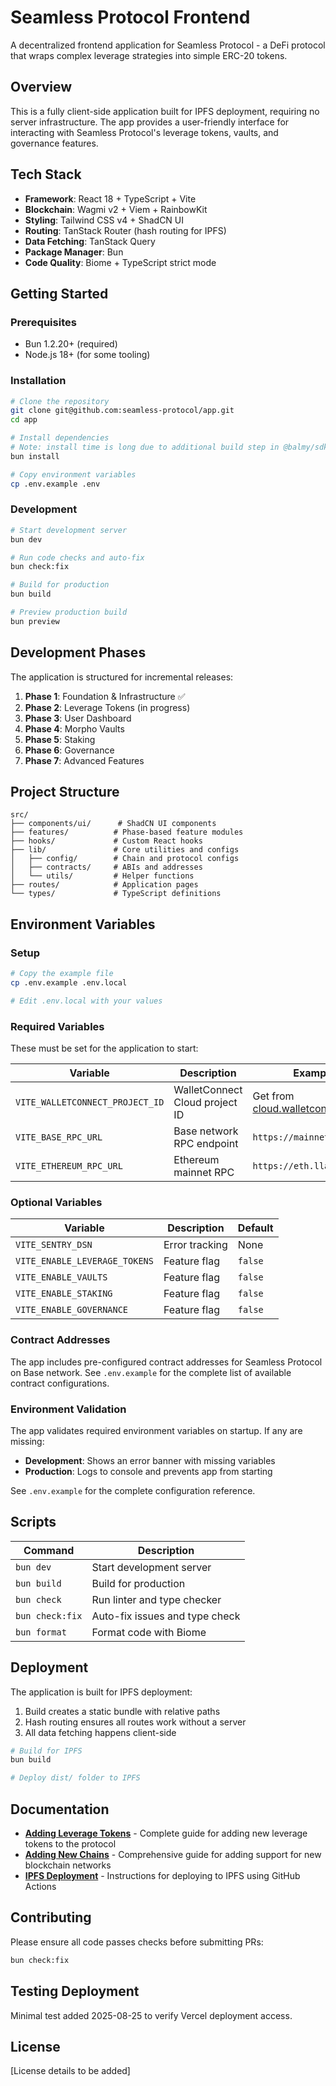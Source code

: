 # Seamless Protocol Frontend

A decentralized frontend application for Seamless Protocol - a DeFi protocol that wraps complex leverage strategies into simple ERC-20 tokens.

## Overview

This is a fully client-side application built for IPFS deployment, requiring no server infrastructure. The app provides a user-friendly interface for interacting with Seamless Protocol's leverage tokens, vaults, and governance features.

## Tech Stack

- **Framework**: React 18 + TypeScript + Vite
- **Blockchain**: Wagmi v2 + Viem + RainbowKit
- **Styling**: Tailwind CSS v4 + ShadCN UI
- **Routing**: TanStack Router (hash routing for IPFS)
- **Data Fetching**: TanStack Query
- **Package Manager**: Bun
- **Code Quality**: Biome + TypeScript strict mode

## Getting Started

### Prerequisites

- Bun 1.2.20+ (required)
- Node.js 18+ (for some tooling)

### Installation

```bash
# Clone the repository
git clone git@github.com:seamless-protocol/app.git
cd app

# Install dependencies
# Note: install time is long due to additional build step in @balmy/sdk and https://github.com/oven-sh/bun/issues/10297
bun install

# Copy environment variables
cp .env.example .env
```

### Development

```bash
# Start development server
bun dev

# Run code checks and auto-fix
bun check:fix

# Build for production
bun build

# Preview production build
bun preview
```

## Development Phases

The application is structured for incremental releases:

1. **Phase 1**: Foundation & Infrastructure ✅
2. **Phase 2**: Leverage Tokens (in progress)
3. **Phase 3**: User Dashboard
4. **Phase 4**: Morpho Vaults
5. **Phase 5**: Staking
6. **Phase 6**: Governance
7. **Phase 7**: Advanced Features

## Project Structure

```
src/
├── components/ui/      # ShadCN UI components
├── features/          # Phase-based feature modules
├── hooks/             # Custom React hooks
├── lib/               # Core utilities and configs
│   ├── config/        # Chain and protocol configs
│   ├── contracts/     # ABIs and addresses
│   └── utils/         # Helper functions
├── routes/            # Application pages
└── types/             # TypeScript definitions
```

## Environment Variables

### Setup

```bash
# Copy the example file
cp .env.example .env.local

# Edit .env.local with your values
```

### Required Variables

These must be set for the application to start:

| Variable | Description | Example |
|----------|-------------|---------|
| `VITE_WALLETCONNECT_PROJECT_ID` | WalletConnect Cloud project ID | Get from [cloud.walletconnect.com](https://cloud.walletconnect.com/) |
| `VITE_BASE_RPC_URL` | Base network RPC endpoint | `https://mainnet.base.org` |
| `VITE_ETHEREUM_RPC_URL` | Ethereum mainnet RPC | `https://eth.llamarpc.com` |

### Optional Variables

| Variable | Description | Default |
|----------|-------------|---------|
| `VITE_SENTRY_DSN` | Error tracking | None |
| `VITE_ENABLE_LEVERAGE_TOKENS` | Feature flag | `false` |
| `VITE_ENABLE_VAULTS` | Feature flag | `false` |
| `VITE_ENABLE_STAKING` | Feature flag | `false` |
| `VITE_ENABLE_GOVERNANCE` | Feature flag | `false` |

### Contract Addresses

The app includes pre-configured contract addresses for Seamless Protocol on Base network. See `.env.example` for the complete list of available contract configurations.

### Environment Validation

The app validates required environment variables on startup. If any are missing:
- **Development**: Shows an error banner with missing variables
- **Production**: Logs to console and prevents app from starting

See `.env.example` for the complete configuration reference.

## Scripts

| Command | Description |
|---------|-------------|
| `bun dev` | Start development server |
| `bun build` | Build for production |
| `bun check` | Run linter and type checker |
| `bun check:fix` | Auto-fix issues and type check |
| `bun format` | Format code with Biome |

## Deployment

The application is built for IPFS deployment:

1. Build creates a static bundle with relative paths
2. Hash routing ensures all routes work without a server
3. All data fetching happens client-side

```bash
# Build for IPFS
bun build

# Deploy dist/ folder to IPFS
```

## Documentation

- **[Adding Leverage Tokens](docs/adding-leverage-tokens.md)** - Complete guide for adding new leverage tokens to the protocol
- **[Adding New Chains](docs/adding-new-chains.md)** - Comprehensive guide for adding support for new blockchain networks
- **[IPFS Deployment](docs/ipfs-deployment.md)** - Instructions for deploying to IPFS using GitHub Actions

## Contributing

Please ensure all code passes checks before submitting PRs:

```bash
bun check:fix
```

## Testing Deployment

Minimal test added 2025-08-25 to verify Vercel deployment access.

## License

[License details to be added]
